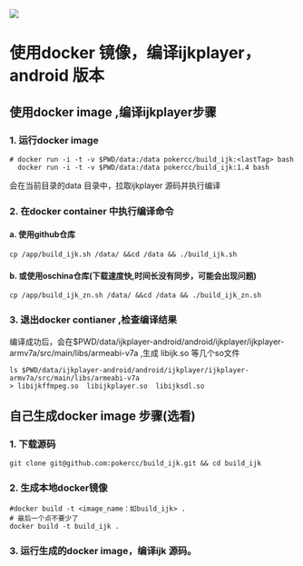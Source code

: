 ![](https://travis-ci.org/pokercc/build_ijk.svg?branch=master)
# 使用docker 镜像，编译ijkplayer，android 版本

## 使用docker image ,编译ijkplayer步骤

### 1. 运行docker image
```shell
# docker run -i -t -v $PWD/data:/data pokercc/build_ijk:<lastTag> bash
  docker run -i -t -v $PWD/data:/data pokercc/build_ijk:1.4 bash
```
会在当前目录的data 目录中，拉取ijkplayer 源码并执行编译

### 2. 在docker container 中执行编译命令

#### a. 使用github仓库
```shell
cp /app/build_ijk.sh /data/ &&cd /data && ./build_ijk.sh
```

#### b. 或使用oschina仓库(下载速度快,时间长没有同步，可能会出现问题)
```shell
cp /app/build_ijk_zn.sh /data/ &&cd /data && ./build_ijk_zn.sh
```

### 3. 退出docker contianer ,检查编译结果

编译成功后，会在$PWD/data/ijkplayer-android/android/ijkplayer/ijkplayer-armv7a/src/main/libs/armeabi-v7a ,生成
libijk.so 等几个so文件
```shell
ls $PWD/data/ijkplayer-android/android/ijkplayer/ijkplayer-armv7a/src/main/libs/armeabi-v7a
> libijkffmpeg.so  libijkplayer.so  libijksdl.so

```


## 自己生成docker image 步骤(选看)
### 1. 下载源码

```shell
git clone git@github.com:pokercc/build_ijk.git && cd build_ijk
```
### 2. 生成本地docker镜像
```shell
#docker build -t <image_name：如build_ijk> .
# 最后一个点不要少了
docker build -t build_ijk .
```
### 3. 运行生成的docker image，编译ijk 源码。
